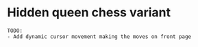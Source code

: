 # Hidden queen chess variant
    TODO:
    - Add dynamic cursor movement making the moves on front page
